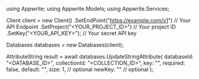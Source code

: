 using Appwrite;
using Appwrite.Models;
using Appwrite.Services;

Client client = new Client()
    .SetEndPoint("https://example.com/v1") // Your API Endpoint
    .SetProject("<YOUR_PROJECT_ID>") // Your project ID
    .SetKey("<YOUR_API_KEY>"); // Your secret API key

Databases databases = new Databases(client);

AttributeString result = await databases.UpdateStringAttribute(
    databaseId: "<DATABASE_ID>",
    collectionId: "<COLLECTION_ID>",
    key: "",
    required: false,
    default: "<DEFAULT>",
    size: 1, // optional
    newKey: "" // optional
);